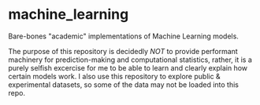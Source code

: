 # machine_learning

Bare-bones "academic" implementations of Machine Learning models.

The purpose of this repository is decidedly *NOT* to provide performant machinery for prediction-making and computational statistics, rather, it is a purely selfish excercise for me to be able to learn and clearly explain how certain models work. I also use this repository to explore public & experimental datasets, so some of the data may not be loaded into this repo.
